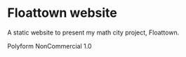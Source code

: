 
# Floattown website

A static website to present my math city project, Floattown.

Polyform NonCommercial 1.0
